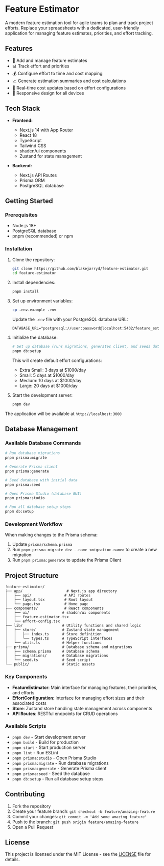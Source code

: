 # Feature Estimator

A modern feature estimation tool for agile teams to plan and track project efforts. Replace your spreadsheets with a dedicated, user-friendly application for managing feature estimates, priorities, and effort tracking.

## Features

- 📝 Add and manage feature estimates
- 📊 Track effort and priorities
- 💰 Configure effort to time and cost mapping
- 📈 Generate estimation summaries and cost calculations
- 🔄 Real-time cost updates based on effort configurations
- 📱 Responsive design for all devices

## Tech Stack

- **Frontend:**
  - Next.js 14 with App Router
  - React 18
  - TypeScript
  - Tailwind CSS
  - shadcn/ui components
  - Zustand for state management

- **Backend:**
  - Next.js API Routes
  - Prisma ORM
  - PostgreSQL database

## Getting Started

### Prerequisites

- Node.js 18+
- PostgreSQL database
- pnpm (recommended) or npm

### Installation

1. Clone the repository:
   ```bash
   git clone https://github.com/blakejarryd/feature-estimator.git
   cd feature-estimator
   ```

2. Install dependencies:
   ```bash
   pnpm install
   ```

3. Set up environment variables:
   ```bash
   cp .env.example .env
   ```
   Update the `.env` file with your PostgreSQL database URL:
   ```
   DATABASE_URL="postgresql://user:password@localhost:5432/feature_estimator"
   ```

4. Initialize the database:
   ```bash
   # Set up database (runs migrations, generates client, and seeds data)
   pnpm db:setup
   ```

   This will create default effort configurations:
   - Extra Small: 3 days at $1000/day
   - Small: 5 days at $1000/day
   - Medium: 10 days at $1000/day
   - Large: 20 days at $1000/day

5. Start the development server:
   ```bash
   pnpm dev
   ```

The application will be available at `http://localhost:3000`

## Database Management

### Available Database Commands

```bash
# Run database migrations
pnpm prisma:migrate

# Generate Prisma client
pnpm prisma:generate

# Seed database with initial data
pnpm prisma:seed

# Open Prisma Studio (database GUI)
pnpm prisma:studio

# Run all database setup steps
pnpm db:setup
```

### Development Workflow

When making changes to the Prisma schema:

1. Update `prisma/schema.prisma`
2. Run `pnpm prisma migrate dev --name <migration-name>` to create a new migration
3. Run `pnpm prisma:generate` to update the Prisma Client

## Project Structure

```
feature-estimator/
├── app/                    # Next.js app directory
│   ├── api/               # API routes
│   ├── layout.tsx         # Root layout
│   └── page.tsx           # Home page
├── components/            # React components
│   ├── ui/               # shadcn/ui components
│   ├── feature-estimator.tsx
│   └── effort-config.tsx
├── lib/                  # Utility functions and shared logic
│   ├── store/            # Zustand state management
│   │   ├── index.ts      # Store definition
│   │   └── types.ts      # TypeScript interfaces
│   └── utils.ts          # Helper functions
├── prisma/               # Database schema and migrations
│   ├── schema.prisma     # Database schema
│   ├── migrations/       # Database migrations
│   └── seed.ts           # Seed script
└── public/               # Static assets
```

### Key Components

- **FeatureEstimator**: Main interface for managing features, their priorities, and efforts
- **EffortConfiguration**: Interface for managing effort sizes and their associated costs
- **Store**: Zustand store handling state management across components
- **API Routes**: RESTful endpoints for CRUD operations

### Available Scripts

- `pnpm dev` - Start development server
- `pnpm build` - Build for production
- `pnpm start` - Start production server
- `pnpm lint` - Run ESLint
- `pnpm prisma:studio` - Open Prisma Studio
- `pnpm prisma:migrate` - Run database migrations
- `pnpm prisma:generate` - Generate Prisma client
- `pnpm prisma:seed` - Seed the database
- `pnpm db:setup` - Run all database setup steps

## Contributing

1. Fork the repository
2. Create your feature branch: `git checkout -b feature/amazing-feature`
3. Commit your changes: `git commit -m 'Add some amazing feature'`
4. Push to the branch: `git push origin feature/amazing-feature`
5. Open a Pull Request

## License

This project is licensed under the MIT License - see the [LICENSE](LICENSE) file for details.
